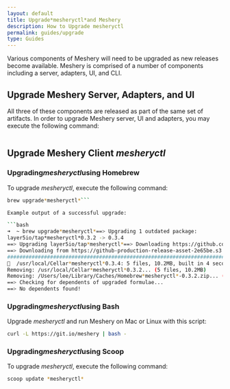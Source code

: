 ```yaml
---
layout: default
title: Upgrade*mesheryctl*and Meshery
description: How to Upgrade mesheryctl
permalink: guides/upgrade
type: Guides
---
```

Various components of Meshery will need to be upgraded as new releases become available. Meshery is comprised of a number of components including a server, adapters, UI, and CLI.

## Upgrade Meshery Server, Adapters, and UI
All three of these components are released as part of the same set of artifacts. In order to upgrade Meshery server, UI and adapters, you may execute the following command:

```*mesheryctl*system upgrade
```

## Upgrade Meshery Client *mesheryctl*

### Upgrading*mesheryctl*using Homebrew

To upgrade *mesheryctl*, execute the following command:

```bash
brew upgrade*mesheryctl*```

Example output of a successful upgrade:

```bash
➜  ~ brew upgrade*mesheryctl*==> Upgrading 1 outdated package:
layer5io/tap*mesheryctl*0.3.2 -> 0.3.4
==> Upgrading layer5io/tap*mesheryctl*==> Downloading https://github.com/layer5io/meshery/releases/download/v0.3.4/mesheryctl_0.3.4_Darwin_x86_64.zip
==> Downloading from https://github-production-release-asset-2e65be.s3.amazonaws.com/157554479/17522b00-2af0-11ea-8aef-cbfe8
######################################################################## 100.0%
🍺  /usr/local/Cellar*mesheryctl*0.3.4: 5 files, 10.2MB, built in 4 seconds
Removing: /usr/local/Cellar*mesheryctl*0.3.2... (5 files, 10.2MB)
Removing: /Users/lee/Library/Caches/Homebrew*mesheryctl*-0.3.2.zip... (3.9MB)
==> Checking for dependents of upgraded formulae...
==> No dependents found!
```


### Upgrading*mesheryctl*using Bash

Upgrade *mesheryctl* and run Meshery on Mac or Linux with this script:

```bash
curl -L https://git.io/meshery | bash -
```

### Upgrading*mesheryctl*using Scoop

To upgrade *mesheryctl*, execute the following command:

```bash
scoop update *mesheryctl*
```
